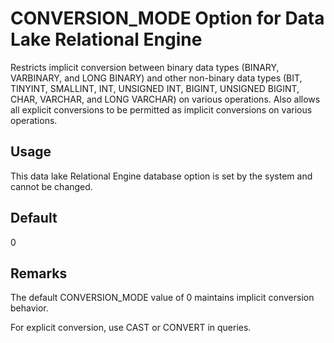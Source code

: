 <!-- loioa63049e384f2101598cfe678ff7c4663 -->

# CONVERSION\_MODE Option for Data Lake Relational Engine

Restricts implicit conversion between binary data types \(BINARY, VARBINARY, and LONG BINARY\) and other non-binary data types \(BIT, TINYINT, SMALLINT, INT, UNSIGNED INT, BIGINT, UNSIGNED BIGINT, CHAR, VARCHAR, and LONG VARCHAR\) on various operations. Also allows all explicit conversions to be permitted as implicit conversions on various operations.



<a name="loioa63049e384f2101598cfe678ff7c4663__section_rv2_mvs_swb"/>

## Usage

This data lake Relational Engine database option is set by the system and cannot be changed.



<a name="loioa63049e384f2101598cfe678ff7c4663__iq_refso_415"/>

## Default

0



<a name="loioa63049e384f2101598cfe678ff7c4663__iq_refso_417"/>

## Remarks

The default CONVERSION\_MODE value of 0 maintains implicit conversion behavior.

For explicit conversion, use CAST or CONVERT in queries.


